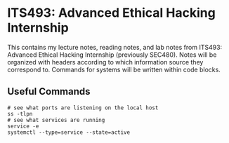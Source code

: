 # ITS493: Advanced Ethical Hacking Internship

This contains my lecture notes, reading notes, and lab notes from ITS493: Advanced Ethical Hacking Internship (previously SEC480). Notes will be organized with headers according to which information source they correspond to. Commands for systems will be written within code blocks.&#x20;

## Useful Commands

```
# see what ports are listening on the local host
ss -tlpn
# see what services are running
service -e
systemctl --type=service --state=active
```

